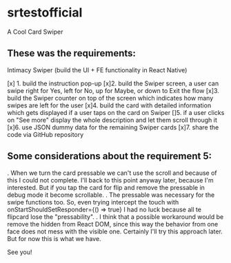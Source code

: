 # srtestofficial
A Cool Card Swiper


## These was the requirements:

Intimacy Swiper (build the UI + FE functionality in React Native)

[x] 1. build the instruction pop-up 
[x]2. build the Swiper screen, a user can swipe right for Yes, left for No, up for Maybe, or down to Exit the flow
[x]3. build the Swiper counter on top of the screen which indicates how many swipes are left for the user
[x]4. build the card with detailed information which gets displayed if a user taps on the card on Swiper
[]5. if a user clicks on "See more" display the whole description and let them scroll through it
[x]6. use JSON dummy data for the remaining Swiper cards
[x]7. share the code via GitHub repository

## Some considerations about the requirement 5:
. When we turn the card pressable we can't use the scroll and because of this I could not complete. I'll back to this point anyway later, because I'm interested. But if you tap the card for flip and remove the pressable in debug mode it become scrollable.
. The pressable was necessary for the swipe functions too. So, even trying intercept the touch with onStartShouldSetResponder={() => true} I had no luck because all te flipcard lose the "pressability".
. I think that a possible workaround would be remove the hidden from React DOM, since this way the behavior from one face does not mess with the visible one. Certainly I'll try this approach later. But for now this is what we have.

See you!



